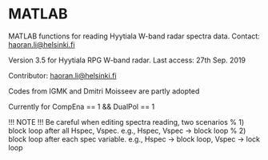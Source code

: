 # MATLAB

MATLAB functions for reading Hyytiala W-band radar spectra data.
Contact: haoran.li@helsinki.fi

Version 3.5 for Hyytiala RPG W-band radar. Last access: 27th Sep. 2019

Contributor: haoran.li@helsinki.fi

Codes from IGMK and Dmitri Moisseev are partly adopted

Currently for CompEna == 1 && DualPol == 1 

!!! NOTE !!!
Be careful when editing spectra reading, two scenarios
% 1) block loop after all Hspec, Vspec. e.g., Hspec,  Vspec -> block loop
% 2) block loop after each spec variable. e.g., Hspec -> block loop, Vspec -> lock loop 
